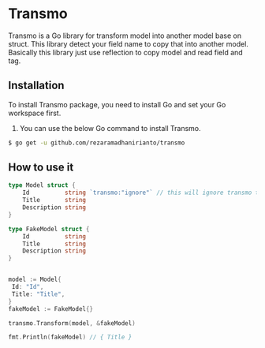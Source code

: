 # Transmo
Transmo is a Go library for transform model into another model base on struct. This library detect your field name to copy that into another model. Basically this library just use reflection to copy model and read field and tag.

## Installation
 
To install Transmo package, you need to install Go and set your Go workspace first.

1. You can use the below Go command to install Transmo.

```sh
$ go get -u github.com/rezaramadhanirianto/transmo
```

## How to use it

````go
type Model struct {
	Id          string `transmo:"ignore"` // this will ignore transmo to copy this field
	Title       string
	Description string
}

type FakeModel struct {
	Id          string
	Title       string
	Description string
}


model := Model{
 Id: "Id",
 Title: "Title",
}
fakeModel := FakeModel{}

transmo.Transform(model, &fakeModel)

fmt.Println(fakeModel) // { Title }
````
